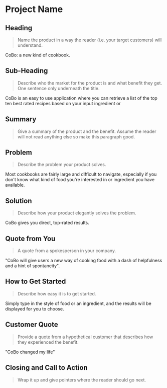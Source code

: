 # Project Name #

<!--
> This material was originally posted [here](http://www.quora.com/What-is-Amazons-approach-to-product-development-and-product-management). It is reproduced here for posterities sake.

There is an approach called "working backwards" that is widely used at Amazon. They work backwards from the customer, rather than starting with an idea for a product and trying to bolt customers onto it. While working backwards can be applied to any specific product decision, using this approach is especially important when developing new products or features.

For new initiatives a product manager typically starts by writing an internal press release announcing the finished product. The target audience for the press release is the new/updated product's customers, which can be retail customers or internal users of a tool or technology. Internal press releases are centered around the customer problem, how current solutions (internal or external) fail, and how the new product will blow away existing solutions.

If the benefits listed don't sound very interesting or exciting to customers, then perhaps they're not (and shouldn't be built). Instead, the product manager should keep iterating on the press release until they've come up with benefits that actually sound like benefits. Iterating on a press release is a lot less expensive than iterating on the product itself (and quicker!).

If the press release is more than a page and a half, it is probably too long. Keep it simple. 3-4 sentences for most paragraphs. Cut out the fat. Don't make it into a spec. You can accompany the press release with a FAQ that answers all of the other business or execution questions so the press release can stay focused on what the customer gets. My rule of thumb is that if the press release is hard to write, then the product is probably going to suck. Keep working at it until the outline for each paragraph flows.

Oh, and I also like to write press-releases in what I call "Oprah-speak" for mainstream consumer products. Imagine you're sitting on Oprah's couch and have just explained the product to her, and then you listen as she explains it to her audience. That's "Oprah-speak", not "Geek-speak".

Once the project moves into development, the press release can be used as a touchstone; a guiding light. The product team can ask themselves, "Are we building what is in the press release?" If they find they're spending time building things that aren't in the press release (overbuilding), they need to ask themselves why. This keeps product development focused on achieving the customer benefits and not building extraneous stuff that takes longer to build, takes resources to maintain, and doesn't provide real customer benefit (at least not enough to warrant inclusion in the press release).
 -->

## Heading ##
  > Name the product in a way the reader (i.e. your target customers) will understand.

CoBo: a new kind of cookbook.


## Sub-Heading ##
  > Describe who the market for the product is and what benefit they get. One sentence only underneath the title.

CoBo is an easy to use application where you can retrieve a list of the top ten best rated recipes based on your input ingredient or



## Summary ##
  > Give a summary of the product and the benefit. Assume the reader will not read anything else so make this paragraph good.

## Problem ##
  > Describe the problem your product solves.

Most cookbooks are fairly large and difficult to navigate, especially if you don't know what kind of food you're interested in or ingredient you have available.


## Solution ##
  > Describe how your product elegantly solves the problem.

  CoBo gives you direct, top-rated results.


## Quote from You ##
  > A quote from a spokesperson in your company.

  "CoBo will give users a new way of cooking food with a dash of helpfulness and a hint of spontaneity".


## How to Get Started ##
  > Describe how easy it is to get started.

  Simply type in the style of food or an ingredient, and the results will be displayed for you to choose.




## Customer Quote ##
  > Provide a quote from a hypothetical customer that describes how they experienced the benefit.

  "CoBo changed my life"

## Closing and Call to Action ##
  > Wrap it up and give pointers where the reader should go next.
